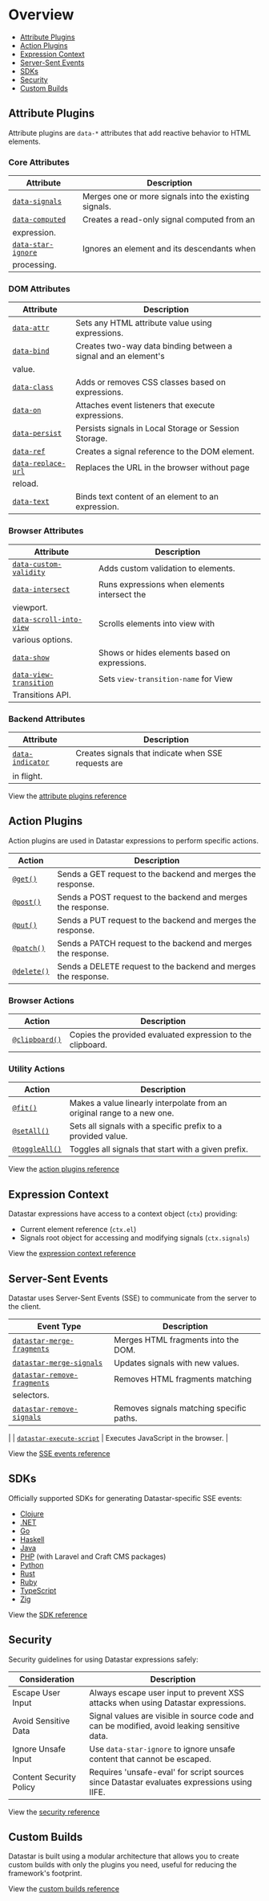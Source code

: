 # Overview

- [Attribute Plugins](#attribute-plugins)
- [Action Plugins](#action-plugins)
- [Expression Context](#expression-context)
- [Server-Sent Events](#server-sent-events)
- [SDKs](#sdks)
- [Security](#security)
- [Custom Builds](#custom-builds)

## Attribute Plugins

Attribute plugins are `data-*` attributes that add reactive behavior to HTML elements.

### Core Attributes

| Attribute | Description |
|-----------|-------------|
| [`data-signals`](/reference/attribute_plugins#data-signals) | Merges one or more signals into the existing signals. |
| [`data-computed`](/reference/attribute_plugins#data-computed) | Creates a read-only signal computed from an
expression. |
| [`data-star-ignore`](/reference/attribute_plugins#data-star-ignore) | Ignores an element and its descendants when
processing. |

### DOM Attributes

| Attribute | Description |
|-----------|-------------|
| [`data-attr`](/reference/attribute_plugins#data-attr) | Sets any HTML attribute value using expressions. |
| [`data-bind`](/reference/attribute_plugins#data-bind) | Creates two-way data binding between a signal and an element's
value. |
| [`data-class`](/reference/attribute_plugins#data-class) | Adds or removes CSS classes based on expressions. |
| [`data-on`](/reference/attribute_plugins#data-on) | Attaches event listeners that execute expressions. |
| [`data-persist`](/reference/attribute_plugins#data-persist) | Persists signals in Local Storage or Session Storage. |
| [`data-ref`](/reference/attribute_plugins#data-ref) | Creates a signal reference to the DOM element. |
| [`data-replace-url`](/reference/attribute_plugins#data-replace-url) | Replaces the URL in the browser without page
reload. |
| [`data-text`](/reference/attribute_plugins#data-text) | Binds text content of an element to an expression. |

### Browser Attributes

| Attribute | Description |
|-----------|-------------|
| [`data-custom-validity`](/reference/attribute_plugins#data-custom-validity) | Adds custom validation to elements. |
| [`data-intersect`](/reference/attribute_plugins#data-intersect) | Runs expressions when elements intersect the
viewport. |
| [`data-scroll-into-view`](/reference/attribute_plugins#data-scroll-into-view) | Scrolls elements into view with
various options. |
| [`data-show`](/reference/attribute_plugins#data-show) | Shows or hides elements based on expressions. |
| [`data-view-transition`](/reference/attribute_plugins#data-view-transition) | Sets `view-transition-name` for View
Transitions API. |

### Backend Attributes

| Attribute | Description |
|-----------|-------------|
| [`data-indicator`](/reference/attribute_plugins#data-indicator) | Creates signals that indicate when SSE requests are
in flight. |

View the [attribute plugins reference](/reference/attribute_plugins)

## Action Plugins

Action plugins are used in Datastar expressions to perform specific actions.

| Action | Description |
|--------|-------------|
| [`@get()`](/reference/action_plugins#get) | Sends a GET request to the backend and merges the response. |
| [`@post()`](/reference/action_plugins#post) | Sends a POST request to the backend and merges the response. |
| [`@put()`](/reference/action_plugins#put) | Sends a PUT request to the backend and merges the response. |
| [`@patch()`](/reference/action_plugins#patch) | Sends a PATCH request to the backend and merges the response. |
| [`@delete()`](/reference/action_plugins#delete) | Sends a DELETE request to the backend and merges the response. |

### Browser Actions

| Action | Description |
|--------|-------------|
| [`@clipboard()`](/reference/action_plugins#clipboard) | Copies the provided evaluated expression to the clipboard. |

### Utility Actions

| Action | Description |
|--------|-------------|
| [`@fit()`](/reference/action_plugins#fit) | Makes a value linearly interpolate from an original range to a new one. |
| [`@setAll()`](/reference/action_plugins#setall) | Sets all signals with a specific prefix to a provided value. |
| [`@toggleAll()`](/reference/action_plugins#toggleall) | Toggles all signals that start with a given prefix. |

View the [action plugins reference](/reference/action_plugins)

## Expression Context

Datastar expressions have access to a context object (`ctx`) providing:
- Current element reference (`ctx.el`)
- Signals root object for accessing and modifying signals (`ctx.signals`)

View the [expression context reference](/reference/expression_context)

## Server-Sent Events

Datastar uses Server-Sent Events (SSE) to communicate from the server to the client.

| Event Type | Description |
|------------|-------------|
| [`datastar-merge-fragments`](/reference/sse_events#datastar-merge-fragments) | Merges HTML fragments into the DOM. |
| [`datastar-merge-signals`](/reference/sse_events#datastar-merge-signals) | Updates signals with new values. |
| [`datastar-remove-fragments`](/reference/sse_events#datastar-remove-fragments) | Removes HTML fragments matching
selectors. |
| [`datastar-remove-signals`](/reference/sse_events#datastar-remove-signals) | Removes signals matching specific paths.
|
| [`datastar-execute-script`](/reference/sse_events#datastar-execute-script) | Executes JavaScript in the browser. |

View the [SSE events reference](/reference/sse_events)

## SDKs

Officially supported SDKs for generating Datastar-specific SSE events:
- [Clojure](/reference/sdks#clojure)
- [.NET](/reference/sdks#net)
- [Go](/reference/sdks#go)
- [Haskell](/reference/sdks#haskell)
- [Java](/reference/sdks#java)
- [PHP](/reference/sdks#php) (with Laravel and Craft CMS packages)
- [Python](/reference/sdks#python)
- [Rust](/reference/sdks#rust)
- [Ruby](/reference/sdks#ruby)
- [TypeScript](/reference/sdks#typescript)
- [Zig](/reference/sdks#zig)

View the [SDK reference](/reference/sdks)

## Security

Security guidelines for using Datastar expressions safely:

| Consideration | Description |
|---------------|-------------|
| Escape User Input | Always escape user input to prevent XSS attacks when using Datastar expressions. |
| Avoid Sensitive Data | Signal values are visible in source code and can be modified, avoid leaking sensitive data. |
| Ignore Unsafe Input | Use `data-star-ignore` to ignore unsafe content that cannot be escaped. |
| Content Security Policy | Requires 'unsafe-eval' for script sources since Datastar evaluates expressions using IIFE. |

View the [security reference](/reference/security)

## Custom Builds

Datastar is built using a modular architecture that allows you to create custom builds with only the plugins you need,
useful for reducing the framework's footprint.

View the [custom builds reference](/reference/custom_builds)